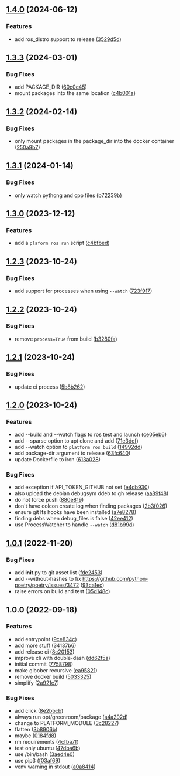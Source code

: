 ## [1.4.0](https://github.com/Greenroom-Robotics/platform_cli/compare/v1.3.3...v1.4.0) (2024-06-12)


### Features

* add ros_distro support to release ([3529d5d](https://github.com/Greenroom-Robotics/platform_cli/commit/3529d5dcf4db6ccdcc76440d56f5c01abd6434c8))

## [1.3.3](https://github.com/Greenroom-Robotics/platform_cli/compare/v1.3.2...v1.3.3) (2024-03-01)


### Bug Fixes

* add PACKAGE_DIR ([60c0c45](https://github.com/Greenroom-Robotics/platform_cli/commit/60c0c45af812a80b9c621701560123fc7880b1a9))
* mount packages into the same location ([c4b001a](https://github.com/Greenroom-Robotics/platform_cli/commit/c4b001a30faf885724024bc873fcd81f2150e570))

## [1.3.2](https://github.com/Greenroom-Robotics/platform_cli/compare/v1.3.1...v1.3.2) (2024-02-14)


### Bug Fixes

* only mount packages in the package_dir into the docker container ([250a9b7](https://github.com/Greenroom-Robotics/platform_cli/commit/250a9b790037278f9e31bddffe382096b4b14a0d))

## [1.3.1](https://github.com/Greenroom-Robotics/platform_cli/compare/v1.3.0...v1.3.1) (2024-01-14)


### Bug Fixes

* only watch pythong and cpp files ([b72239b](https://github.com/Greenroom-Robotics/platform_cli/commit/b72239b1be09dc503a6134c369e2c581852cfa10))

## [1.3.0](https://github.com/Greenroom-Robotics/platform_cli/compare/v1.2.3...v1.3.0) (2023-12-12)


### Features

* add a `plaform ros run` script ([c4bfbed](https://github.com/Greenroom-Robotics/platform_cli/commit/c4bfbedecaadf0b661f5acfbabc8f59674b7d023))

## [1.2.3](https://github.com/Greenroom-Robotics/platform_cli/compare/v1.2.2...v1.2.3) (2023-10-24)


### Bug Fixes

* add support for processes when using `--watch` ([723f917](https://github.com/Greenroom-Robotics/platform_cli/commit/723f9175937b896e3b1afd8ae88dbe8e7bdcaa4e))

## [1.2.2](https://github.com/Greenroom-Robotics/platform_cli/compare/v1.2.1...v1.2.2) (2023-10-24)


### Bug Fixes

* remove `process=True` from build ([b3280fa](https://github.com/Greenroom-Robotics/platform_cli/commit/b3280fae13831db2900fd06b365cbe1d3474b410))

## [1.2.1](https://github.com/Greenroom-Robotics/platform_cli/compare/v1.2.0...v1.2.1) (2023-10-24)


### Bug Fixes

* update ci process ([5b8b262](https://github.com/Greenroom-Robotics/platform_cli/commit/5b8b262b14919a8c85564de8dca84b3b4ba92914))

## [1.2.0](https://github.com/Greenroom-Robotics/platform_cli/compare/v1.1.0...v1.2.0) (2023-10-24)


### Features

* add --build and --watch flags to ros test and launch ([ce05eb6](https://github.com/Greenroom-Robotics/platform_cli/commit/ce05eb620d5fd931f140169994c3523fa71ea759))
* add --sparse option to apt clone and add ([71e3def](https://github.com/Greenroom-Robotics/platform_cli/commit/71e3def7b9f1dfea266c7536d3912ef077e59443))
* add --watch option to `platform ros build` ([14992dd](https://github.com/Greenroom-Robotics/platform_cli/commit/14992dd43b39c35beba1d23c0f2c3a90a44907fc))
* add package-dir argument to release ([63fc640](https://github.com/Greenroom-Robotics/platform_cli/commit/63fc64022615a84d1e3182c7a754848e79e0cdad))
* update Dockerfile to iron ([613a028](https://github.com/Greenroom-Robotics/platform_cli/commit/613a028e77f949d886c906c30f011ed0fb81ac46))


### Bug Fixes

* add exception if API_TOKEN_GITHUB not set ([e4db930](https://github.com/Greenroom-Robotics/platform_cli/commit/e4db9304552011f3bf2a579a005ba82d3d47b15e))
* also upload the debian debugsym ddeb to gh release ([aa89f48](https://github.com/Greenroom-Robotics/platform_cli/commit/aa89f48127fb5ced703408caaffeb585889aa63a))
* do not force push ([880e819](https://github.com/Greenroom-Robotics/platform_cli/commit/880e81975a037c7d6737e2d1a678f0ff20098252))
* don't have colcon create log when finding packages ([2b3f026](https://github.com/Greenroom-Robotics/platform_cli/commit/2b3f026c75ddaddfe960897b92c0a155c43f6998))
* ensure git lfs hooks have been installed ([a7e8278](https://github.com/Greenroom-Robotics/platform_cli/commit/a7e8278d5e34ddc885d629d788d66374227ecf66))
* finding debs when debug_files is false ([42ee412](https://github.com/Greenroom-Robotics/platform_cli/commit/42ee4120acf10523228643c3ceb93578b7ca0b4e))
* use ProcessWatcher to handle `--watch` ([d81b99d](https://github.com/Greenroom-Robotics/platform_cli/commit/d81b99dbdf0fd592d6cdad7e139fb24c1da7a611))

## [1.0.1](https://github.com/Greenroom-Robotics/platform_cli/compare/v1.0.0...v1.0.1) (2022-11-20)


### Bug Fixes

* add __init__.py to git asset list ([fde2453](https://github.com/Greenroom-Robotics/platform_cli/commit/fde24539e8e44e6d497306864f327b9b98949173))
* add --without-hashes to fix https://github.com/python-poetry/poetry/issues/3472 ([93ca1ec](https://github.com/Greenroom-Robotics/platform_cli/commit/93ca1ecd0bc495ef4dfeb62b73e410763c8ae222))
* raise errors on build and test ([05d148c](https://github.com/Greenroom-Robotics/platform_cli/commit/05d148c0f6837cf1c9b5183ffe233ffada5c23c8))

## 1.0.0 (2022-09-18)


### Features

* add entrypoint ([9ce834c](https://github.com/Greenroom-Robotics/platform_cli/commit/9ce834cad55d039ac25dee1daa48b369baff5169))
* add more stuff ([34137b6](https://github.com/Greenroom-Robotics/platform_cli/commit/34137b6fdc8abca034fa5735fba97669f0d79dba))
* add release ci ([8c20153](https://github.com/Greenroom-Robotics/platform_cli/commit/8c201532cbbb950480af4134869bbf058995be6f))
* improve cli with double-dash ([dd62f5a](https://github.com/Greenroom-Robotics/platform_cli/commit/dd62f5a65d89e0f5773cdc1215395f242f2ef0d4))
* initial commit ([7758798](https://github.com/Greenroom-Robotics/platform_cli/commit/775879853f8a38465bcaaf978fad28051d297001))
* make glbober recursive ([ea95821](https://github.com/Greenroom-Robotics/platform_cli/commit/ea9582146ce9dd5b0dffe25c5ef591e8217c50de))
* remove docker build ([5033325](https://github.com/Greenroom-Robotics/platform_cli/commit/50333250dbe30ac215d7543608939890f54c318c))
* simplify ([2a921c7](https://github.com/Greenroom-Robotics/platform_cli/commit/2a921c7928ade04a8c394f51f7db2c1f99d1a9e7))


### Bug Fixes

* add click ([8e2bbcb](https://github.com/Greenroom-Robotics/platform_cli/commit/8e2bbcb014fc32bfd90c60c1cb7fc3a8a212561d))
* always run opt/greenroom/package ([a4a292d](https://github.com/Greenroom-Robotics/platform_cli/commit/a4a292db45b80891754d2febb64bc0c5e96b22bb))
* change to PLATFORM_MODULE ([3c28227](https://github.com/Greenroom-Robotics/platform_cli/commit/3c28227d05a9272e23e64cea654b139a6e80eab0))
* flatten ([3b8906b](https://github.com/Greenroom-Robotics/platform_cli/commit/3b8906bd2214d020fddca929c6447eb7e99eee68))
* maybe ([0184fd8](https://github.com/Greenroom-Robotics/platform_cli/commit/0184fd8e64db2ea78d17f98ce62c5c6339e066b6))
* rm requirements ([4cfba7f](https://github.com/Greenroom-Robotics/platform_cli/commit/4cfba7f1d82f1578a002321d9eb92b698e31b861))
* test only ubuntu ([47dba6b](https://github.com/Greenroom-Robotics/platform_cli/commit/47dba6baa3e2f19887bc5966e9d00268405bb8dc))
* use /bin/bash ([3aed4e0](https://github.com/Greenroom-Robotics/platform_cli/commit/3aed4e0bc75862eac4253faf9ef760a958457e40))
* use pip3 ([f03af69](https://github.com/Greenroom-Robotics/platform_cli/commit/f03af69493ef4e3a5e016aee9f7f8aa9750e3411))
* venv warning in stdout ([a0a8414](https://github.com/Greenroom-Robotics/platform_cli/commit/a0a84140a8117b29a07d46e9c2cc6607d9ea66a0))
